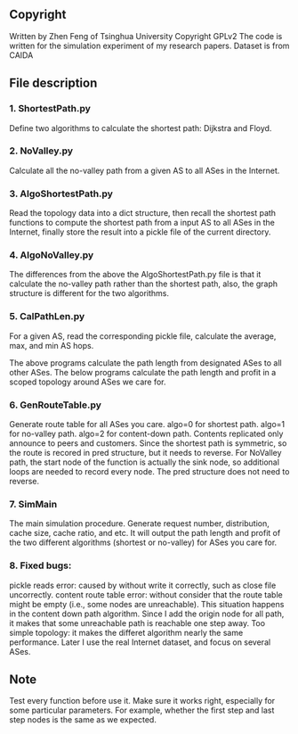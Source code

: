 ## Copyright 
Written by Zhen Feng of Tsinghua University
Copyright GPLv2
The code is written for the simulation experiment of my research papers.
Dataset is from CAIDA

## File description
### 1. ShortestPath.py
Define two algorithms to calculate the shortest path: Dijkstra and Floyd.
### 2. NoValley.py
Calculate all the no-valley path from a given AS to all ASes in the Internet.
### 3. AlgoShortestPath.py
Read the topology data into a dict structure, then recall the shortest path functions to compute the shortest path from a input AS to all ASes in the Internet, finally store the result into a pickle file of the current directory.
### 4. AlgoNoValley.py
The differences from the above the AlgoShortestPath.py file is that it calculate the no-valley path rather than the shortest path, also, the graph structure is different for the two algorithms.
### 5. CalPathLen.py
For a given AS, read the corresponding pickle file, calculate the average, max, and min AS hops.

The above programs calculate the path length from designated ASes to all other ASes.
The below programs calculate the path length and profit in a scoped topology around ASes we care for.

### 6. GenRouteTable.py
Generate route table for all ASes you care.
algo=0 for shortest path.
algo=1 for no-valley path.
algo=2 for content-down path. Contents replicated only announce to peers and customers.
Since the shortest path is symmetric, so the route is recored in pred structure, but it needs to reverse.
For NoValley path, the start node of the function is actually the sink node, so additional loops are needed to record every node. The pred structure does not need to reverse.
### 7. SimMain
The main simulation procedure.
Generate request number, distribution, cache size, cache ratio, and etc.
It will output the path length and profit of the two different algorithms (shortest or no-valley) for ASes you care for.

### 8. Fixed bugs:
pickle reads error: caused by without write it correctly, such as close file uncorrectly.
content route table error: without consider that the route table might be empty (i.e., some nodes are unreachable). This situation happens in the content down path algorithm. Since I add the origin node for all path, it makes that some unreachable path is reachable one step away.
Too simple topology: it makes the differet algorithm nearly the same performance. Later I use the real Internet dataset, and focus on several ASes.

## Note
Test every function before use it. Make sure it works right, especially for some particular parameters. For example, whether the first step and last step nodes is the same as we expected.





